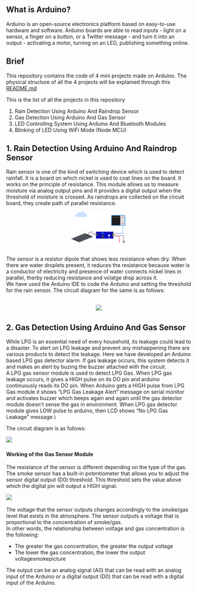 ## What is Arduino?
Arduino is an open-source electronics platform based on easy-to-use hardware and software. Arduino boards are able to read inputs - light on a sensor, a finger on a button, or a Twitter message - and turn it into an output - activating a motor, turning on an LED, publishing something online.

## Brief
This repository contains the code of 4 mini projects made on Arduino. The physical structure of all the 4 projects will be explained through this [README.md](https://github.com/Annarhysa/Arduino-Projects/blob/main/README.md)

This is the list of all the projects in this repository 

1. Rain Detection Using Arduino And Raindrop Sensor
2. Gas Detection Using Arduino And Gas Sensor
3. LED Controlling System Using Arduino And Bluetooth Modules
4. Blinking of LED Using WiFi Mode (Node MCU)

## 1. Rain Detection Using Arduino And Raindrop Sensor
Rain sensor is one of the kind of switching device which is used to detect rainfall. It is a board on which nickel is used to coat lines on the board. It works on the principle of resistance. This module allows us to measure moisture via analog output pins and it provides a digital output when the threshold of moisture is crossed. As raindrops are collected on the circuit board, they create path of parallel resistance.

<div align = 'center'>
<img src = "./assets/Rain-Sensor-Working.gif" align = "center" width = "30%" ></div><br>


The sensor is a resistor dipole that shows less resistance when dry. When there are water droplets present, it reduces the resistance because water is a conductor of electricity and presence of water connects nickel lines in parallel, therby reducing resistance and volatge drop across it.\
We have used the Arduino IDE to code the Arduino and setting the threshold for the rain sensor. The circuit diagram for the same is as follows:

<br>

<div align = "center">
<img src="https://circuitdigest.com/sites/default/files/inlineimages/u4/Rain-Detection-Sensor-with-Arduino.png" width = "30%"></div> 

## 2. Gas Detection Using Arduino And Gas Sensor

While LPG is an essential need of every household, its leakage could lead to a disaster. To alert on LPG leakage and prevent any mishappening there are various products to detect the leakage. Here we have developed an Arduino based LPG gas detector alarm. If gas leakage occurs, this system detects it and makes an alert by buzing the buzzer attached with the circuit.\
A LPG gas sensor module is used to detect LPG Gas. When LPG gas leakage occurs, it gives a HIGH pulse on its DO pin and arduino continuously reads its DO pin. When Arduino gets a HIGH pulse from LPG Gas module it shows “LPG Gas Leakage Alert” message on serial monitor and activates buzzer which beeps again and again until the gas detector module doesn't sense the gas in environment. When LPG gas detector module gives LOW pulse to arduino, then LCD shows “No LPG Gas Leakage” message.\

The circuit diagram is as follows:<br>

<img src="https://content.instructables.com/FXH/KPBM/J67WGKW1/FXHKPBMJ67WGKW1.jpg?auto=webp&frame=1&width=1024&height=1024&fit=bounds&md=f4148c6822a9713da402c67fff38d423"> <br>

#### Working of the Gas Sensor Module

The resistance of the sensor is different depending on the type of the gas. The smoke sensor has a built-in potentiometer that allows you to adjust the sensor digital output (D0) threshold. This threshold sets the value above which the digital pin will output a HIGH signal.<br>

<img src = "https://i0.wp.com/randomnerdtutorials.com/wp-content/uploads/2016/04/smoke-sensor-label.png?resize=678%2C415&quality=100&strip=all&ssl=1">
<br>

The voltage that the sensor outputs changes accordingly to the smoke/gas level that exists in the atmosphere. The sensor outputs a voltage that is proportional to the concentration of smoke/gas.\
In other words, the relationship between voltage and gas concentration is the following:
- The greater the gas concentration, the greater the output voltage
- The lower the gas concentration, the lower the output voltagesmokepicture

The output can be an analog signal (A0) that can be read with an analog input of the Arduino or a digital output (D0) that can be read with a digital input of the Arduino.